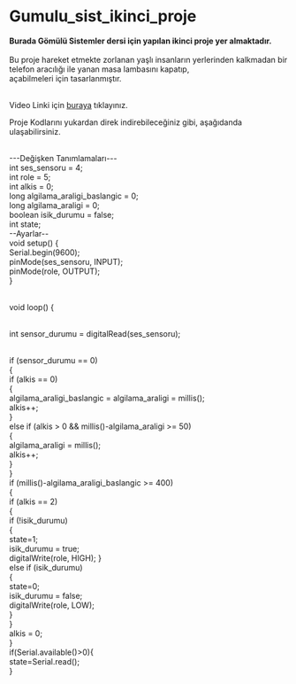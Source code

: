 # Gumulu_sist_ikinci_proje
<b>Burada Gömülü Sistemler dersi için yapılan ikinci proje yer almaktadır.</b><br><br>
Bu proje hareket etmekte zorlanan yaşlı insanların yerlerinden kalkmadan bir telefon aracılığı ile yanan masa lambasını kapatıp,<br>
açabilmeleri için tasarlanmıştır. <br><br>

Video Linki için <a href="https://youtu.be/9uipk3ih6PM">buraya</a> tıklayınız.<br>

Proje Kodlarını yukardan direk indirebileceğiniz gibi, aşağıdanda ulaşabilirsiniz.<br>

<br>---Değişken Tanımlamaları---
<br>int ses_sensoru = 4;
<br>int role = 5;
<br>int alkis = 0;
<br>long algilama_araligi_baslangic = 0;
<br>long algilama_araligi = 0;
<br>boolean isik_durumu = false;
<br>int state;
<br>--Ayarlar--
<br>void setup() {
<br> Serial.begin(9600);
<br>pinMode(ses_sensoru, INPUT);
<br>pinMode(role, OUTPUT);
<br>}
 
<br> void loop() {
 
 <br> int sensor_durumu = digitalRead(ses_sensoru);
 
<br>  if (sensor_durumu == 0)
  <br>{
    <br>if (alkis == 0)
    <br>{
      <br>algilama_araligi_baslangic = algilama_araligi = millis();
      <br>alkis++;
    <br>}
    <br>else if (alkis > 0 && millis()-algilama_araligi >= 50)
    <br>{
      <br>algilama_araligi = millis();
      <br>alkis++;
    <br>}
  <br>}
<br>if (millis()-algilama_araligi_baslangic >= 400)
<br>  {
 <br>   if (alkis == 2)
  <br>  {
   <br>   if (!isik_durumu)
       <br> {
         <br> state=1;
         <br> isik_durumu = true;
         <br> digitalWrite(role, HIGH);
        }
       <br> else if (isik_durumu)
       <br> {
        <br>  state=0;
        <br>  isik_durumu = false;
         <br> digitalWrite(role, LOW);
       <br> }
   <br> }
   <br> alkis = 0;
<br>  }
<br>   if(Serial.available()>0){
   <br>  state=Serial.read();
<br> }
